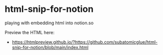 # html-snip-for-notion
playing with embedding html into notion.so


Preview the HTML here:
- https://htmlpreview.github.io/?https://github.com/subatomicglue/html-snip-for-notion/blob/main/index.html

